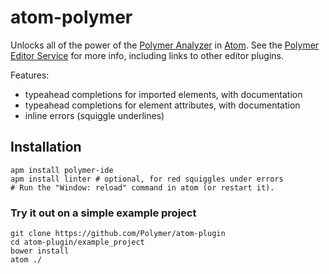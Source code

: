 # atom-polymer

Unlocks all of the power of the [Polymer Analyzer] in [Atom]. See the [Polymer Editor Service] for more info, including links to other editor plugins.

Features:

 * typeahead completions for imported elements, with documentation
 * typeahead completions for element attributes, with documentation
 * inline errors (squiggle underlines)

## Installation

    apm install polymer-ide
    apm install linter # optional, for red squiggles under errors
    # Run the "Window: reload" command in atom (or restart it).

### Try it out on a simple example project

    git clone https://github.com/Polymer/atom-plugin
    cd atom-plugin/example_project
    bower install
    atom ./

[Polymer Analyzer]: https://github.com/Polymer/polymer-analyzer
[Atom]: https://atom.io/
[polymer editor service]: https://github.com/Polymer/polymer-editor-service
